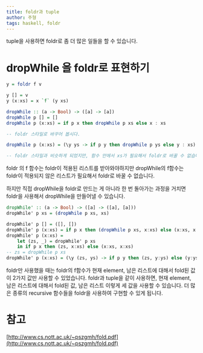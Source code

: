 ```yaml
---
title: foldr과 tuple
author: 주형
tags: haskell, foldr
---
```


tuple을 사용하면 foldr로 좀 더 많은 일들을 할 수 있습니다.

# dropWhile 을 foldr로 표현하기

```Haskell
y = foldr f v

y [] = v
y (x:xs) = x `f` (y xs)

dropWhile :: (a -> Bool) -> ([a] -> [a])
dropWhile p [] = []
dropWhile p (x:xs) = if p x then dropWhile p xs else x : xs

-- foldr 스타일로 바꾸어 봅시다.

dropWhile p (x:xs) = (\y ys -> if p y then dropWhile p ys else y : xs) x (dropWhile p xs)

-- foldr 스타일과 비슷하게 되었지만, 함수 안에서 xs가 필요해서 foldr로 바꿀 수 없습니다.
```

foldr 의 f 함수는 foldr이 적용된 리스트를 받아와야하지만 dropWhile의 f함수는 foldr이 적용되지 않은 리스트가 필요해서 foldr로 바꿀 수 없습니다.

하지만 직접 dropWhile을 foldr로 만드는 게 아니라 한 번 돌아가는 과정을 거치면 foldr을 사용해서 dropWhile을 만들어낼 수 있습니다.

```Haskell
dropWhile' :: (a -> Bool) -> ([a] -> ([a], [a]))
dropWhile' p xs = (dropWhile p xs, xs)

dropWhile' p [] = ([], [])
dropWhile' p (x:xs) = if p x then (dropWhile p xs, x:xs) else (x:xs, x:xs)
dropWhile' p (x:xs) =
    let (zs, _) = dropWhile' p xs
    in if p x then (zs, x:xs) else (x:xs, x:xs)
-- zs = dropWhile p xs 
dropWhile' p (x:xs) = (\y (zs, ys) -> if p y then (zs, y:ys) else (y:ys, y:ys)) x (dropWhile' p xs)
```

foldr만 사용했을 때는 foldr의 f함수가 현재 element, 남은 리스트에 대해서 fold된 값 이 2가지 값만 사용할 수 있었습니다. foldr과 tuple을 같이 사용하면, 현재 element, 남은 리스트에 대해서 fold된 값, 남은 리스트 이렇게 세 값을 사용할 수 있습니다. 더 많은 종류의 recursive 함수들을 foldr을 사용하여 구현할 수 있게 됩니다.

# 참고

[http://www.cs.nott.ac.uk/~pszgmh/fold.pdf](http://www.cs.nott.ac.uk/~pszgmh/fold.pdf)

